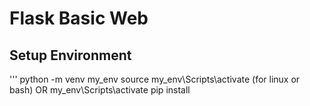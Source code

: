 # Flask Basic Web

## Setup Environment
'''
python -m venv my_env
source my_env\Scripts\activate (for linux or bash) OR my_env\Scripts\activate
pip install 